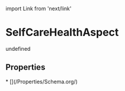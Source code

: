 import Link from 'next/link'
# SelfCareHealthAspect

undefined

## Properties

<Grid>
* [](/Properties/Schema.org/)

</Grid>

